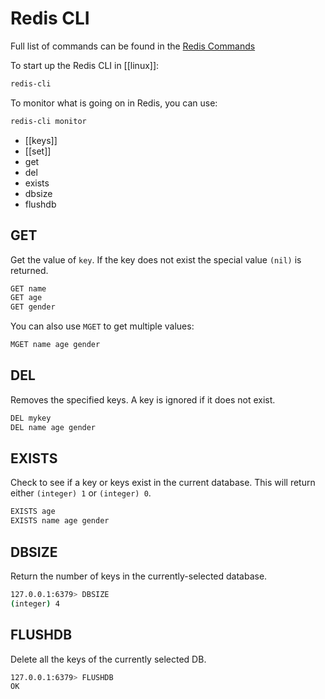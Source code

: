 # Redis CLI

Full list of commands can be found in the [Redis Commands](https://redis.io/commands)

To start up the Redis CLI in [[linux]]:

```bash
redis-cli
```

To monitor what is going on in Redis, you can use:

```bash
redis-cli monitor
```

- [[keys]]
- [[set]]
- get
- del
- exists
- dbsize
- flushdb

## GET

Get the value of `key`. If the key does not exist the special value `(nil)` is returned.

```bash
GET name
GET age
GET gender
```

You can also use `MGET` to get multiple values:

```bash
MGET name age gender
```

## DEL

Removes the specified keys. A key is ignored if it does not exist.

```bash
DEL mykey
DEL name age gender
```

## EXISTS

Check to see if a key or keys exist in the current database.
This will return either `(integer) 1` or `(integer) 0`.

```bash
EXISTS age
EXISTS name age gender
```

## DBSIZE

Return the number of keys in the currently-selected database.

```bash
127.0.0.1:6379> DBSIZE
(integer) 4
```

## FLUSHDB

Delete all the keys of the currently selected DB.

```bash
127.0.0.1:6379> FLUSHDB
OK
```

